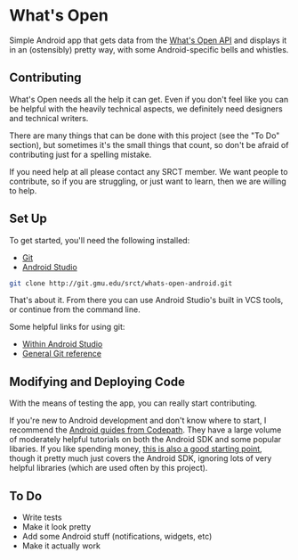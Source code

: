 What's Open
===

Simple Android app that gets data from the [What's Open API](https://whatsopen.gmu.edu/api/) and
displays it in an (ostensibly) pretty way, with some Android-specific bells and whistles.

Contributing
---

What's Open needs all the help it can get. Even if you don't feel
like you can be helpful with the heavily technical aspects,
we definitely need designers and technical writers.
 
There are many things that can be done with this project (see the "To Do" 
section), but sometimes it's the small things that count, so don't be afraid of 
contributing just for a spelling mistake.

If you need help at all please contact any SRCT member. We want people to
contribute, so if you are struggling, or just want to learn, then we are willing
to help.

Set Up
---

To get started, you'll need the following installed:

* [Git](https://git-scm.com/book/en/v2/Getting-Started-Installing-Git)
* [Android Studio](https://developer.android.com/studio/index.html)

```bash
git clone http://git.gmu.edu/srct/whats-open-android.git
```

That's about it. From there you can use Android Studio's built in VCS tools,
or continue from the command line. 

Some helpful links for using git:

* [Within Android Studio](http://wii.logdown.com/posts/2013/11/15/android-studio-git-tutorial)
* [General Git reference](http://gitref.org/)

Modifying and Deploying Code
---

With the means of testing the app, you can really start contributing.

If you're new to Android development and don't know where to start, I recommend the 
[Android guides from Codepath](https://guides.codepath.com/android). They have a large 
volume of moderately helpful tutorials on both the Android SDK and some popular libaries. 
If you like spending money, [this is also a good starting point](https://www.amazon.com/Android-Programming-Ranch-Guide-Guides/dp/0321804333), though it pretty much just covers
the Android SDK, ignoring lots of very helpful libraries (which are used often by this project).

To Do
---

* Write tests
* Make it look pretty
* Add some Android stuff (notifications, widgets, etc)
* Make it actually work
